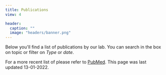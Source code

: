 ```yaml
---
title: Publications
view: 4

header:
  caption: ""
  image: "headers/banner.png"
---
```


Below you'll find a list of publications by our lab. You can search in the box on topic or filter on _Type_ or _date_. 

For a more recent list of please refer to [PubMed](https://pubmed.ncbi.nlm.nih.gov/?term=van+der+Laan+SW%5Bauthor%5D). This page was last updated 13-01-2022.
